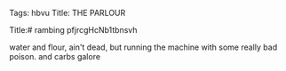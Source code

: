 Tags: hbvu
Title: THE PARLOUR  
  
Title:# rambing pfjrcgHcNb1tbnsvh  
  
water and flour, ain't dead, but running the machine with some really bad poison. and carbs galore